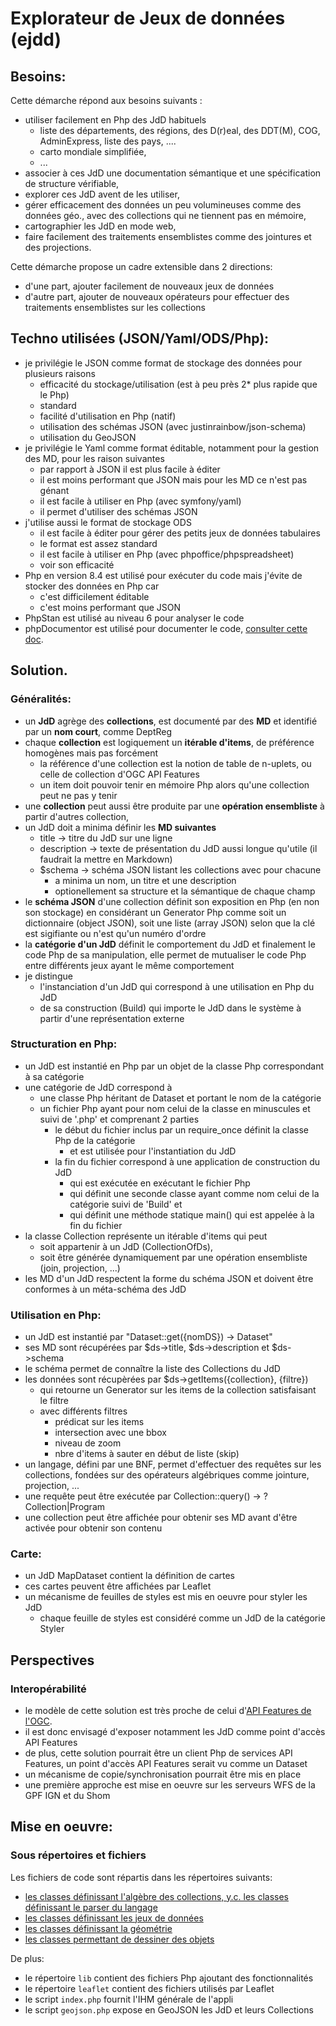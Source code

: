 # Explorateur de Jeux de données (ejdd)

## Besoins:
Cette démarche répond aux besoins suivants :
  - utiliser facilement en Php des JdD habituels
     - liste des départements, des régions, des D(r)eal, des DDT(M), COG, AdminExpress, liste des pays, ....
     - carto mondiale simplifiée,
     - ...
   - associer à ces JdD une documentation sémantique et une spécification de structure vérifiable,
   - explorer ces JdD avent de les utiliser,
   - gérer efficacement des données un peu volumineuses comme des données géo., avec des collections qui ne tiennent pas en mémoire,
   - cartographier les JdD en mode web,
   - faire facilement des traitements ensemblistes comme des jointures et des projections.

Cette démarche propose un cadre extensible dans 2 directions:
  - d'une part, ajouter facilement de nouveaux jeux de données
  - d'autre part, ajouter de nouveaux opérateurs pour effectuer des traitements ensemblistes sur les collections

## Techno utilisées (JSON/Yaml/ODS/Php):
  - je privilégie le JSON comme format de stockage des données pour plusieurs raisons
    - efficacité du stockage/utilisation (est à peu près 2* plus rapide que le Php)
    - standard
    - facilité d'utilisation en Php (natif)
    - utilisation des schémas JSON (avec justinrainbow/json-schema)
    - utilisation du GeoJSON
  - je privilégie le Yaml comme format éditable, notamment pour la gestion des MD, pour les raison suivantes
    - par rapport à JSON il est plus facile à éditer
    - il est moins performant que JSON mais pour les MD ce n'est pas génant
    - il est facile à utiliser en Php (avec symfony/yaml)
    - il permet d'utiliser des schémas JSON
  - j'utilise aussi le format de stockage ODS
    - il est facile à éditer pour gérer des petits jeux de données tabulaires
    - le format est assez standard
    - il est facile à utiliser en Php (avec phpoffice/phpspreadsheet)
    - voir son efficacité
  - Php en version 8.4 est utilisé pour exécuter du code mais j'évite de stocker des données en Php car
    - c'est difficilement éditable
    - c'est moins performant que JSON
  - PhpStan est utilisé au niveau 6 pour analyser le code
  - phpDocumentor est utilisé pour documenter le code, [consulter cette doc](https://benoitdavidfr.github.io/ejdd/).

## Solution.
### Généralités:
 - un **JdD** agrège des **collections**, est documenté par des **MD** et identifié par un **nom court**, comme DeptReg
 - chaque **collection** est logiquement un **itérable d'items**, de préférence homogènes mais pas forcément
   - la référence d'une collection est la notion de table de n-uplets, ou celle de collection d'OGC API Features
   - un item doit pouvoir tenir en mémoire Php alors qu'une collection peut ne pas y tenir
 - une **collection** peut aussi être produite par une **opération ensembliste** à partir d'autres collection,
 - un JdD doit a minima définir les **MD suivantes**
   - title -> titre du JdD sur une ligne
   - description -> texte de présentation du JdD aussi longue qu'utile (il faudrait la mettre en Markdown)
   - $schema -> schéma JSON listant les collections avec pour chacune
     - a minima un nom, un titre et une description
     - optionellement sa structure et la sémantique de chaque champ
 - le **schéma JSON** d'une collection définit son exposition en Php (en non son stockage)
   en considérant un Generator Php comme soit un dictionnaire (object JSON), soit une liste (array JSON) selon que la clé
   est sigifiante ou n'est qu'un numéro d'ordre
 - la **catégorie d'un JdD** définit le comportement du JdD et finalement le code Php de sa manipulation,
   elle permet de mutualiser le code Php entre différents jeux ayant le même comportement 
 - je distingue
   - l'instanciation d'un JdD qui correspond à une utilisation en Php du JdD
   - de sa construction (Build) qui importe le JdD dans le système à partir d'une représentation externe

### Structuration en Php:
 - un JdD est instantié en Php par un objet de la classe Php correspondant à sa catégorie
 - une catégorie de JdD correspond à
   - une classe Php héritant de Dataset et portant le nom de la catégorie
   - un fichier Php ayant pour nom celui de la classe en minuscules et suivi de '.php' et comprenant 2 parties
     - le début du fichier inclus par un require_once définit la classe Php de la catégorie
       - et est utilisée pour l'instantiation du JdD
     - la fin du fichier correspond à une application de construction du JdD
       - qui est exécutée en exécutant le fichier Php
       - qui définit une seconde classe ayant comme nom celui de la catégorie suivi de 'Build' et
       - qui définit une méthode statique main() qui est appelée à la fin du fichier
 - la classe Collection représente un itérable d'items qui peut
     - soit appartenir à un JdD (CollectionOfDs),
     - soit être générée dynamiquement par une opération ensembliste (join, projection, ...)
 - les MD d'un JdD respectent la forme du schéma JSON et doivent être conformes à un méta-schéma des JdD

### Utilisation en Php:
 - un JdD est instantié par "Dataset::get({nomDS}) -> Dataset"
 - ses MD sont récupérées par $ds->title, $ds->description et $ds->schema
 - le schéma permet de connaître la liste des Collections du JdD
 - les données sont récupèrées par $ds->getItems({collection}, {filtre})
   - qui retourne un Generator sur les items de la collection satisfaisant le filtre
   - avec différents filtres
     - prédicat sur les items
     - intersection avec une bbox
     - niveau de zoom
     - nbre d'items à sauter en début de liste (skip)
 - un langage, défini par une BNF, permet d'effectuer des requêtes sur les collections, fondées sur des opérateurs
   algébriques comme jointure, projection, ...
 - une requête peut être exécutée par Collection::query() -> ?Collection|Program
 - une collection peut être affichée pour obtenir ses MD avant d'être activée pour obtenir son contenu

### Carte:
 - un JdD MapDataset contient la définition de cartes
 - ces cartes peuvent être affichées par Leaflet
 - un mécanisme de feuilles de styles est mis en oeuvre pour styler les JdD
   - chaque feuille de styles est considéré comme un JdD de la catégorie Styler

## Perspectives
### Interopérabilité 
 - le modèle de cette solution est très proche
   de celui d'[API Features de l'OGC](https://github.com/opengeospatial/ogcapi-features).
 - il est donc envisagé d'exposer notamment les JdD comme point d'accès API Features
 - de plus, cette solution pourrait être un client Php de services API Features, un point d'accès API Features serait vu
   comme un Dataset
 - un mécanisme de copie/synchronisation pourrait être mis en place
 - une première approche est mise en oeuvre sur les serveurs WFS de la GPF IGN et du Shom

## Mise en oeuvre:
### Sous répertoires et fichiers
Les fichiers de code sont répartis dans les répertoires suivants:

 - [les classes définissant l'algèbre des collections, y.c. les classes définissant le parser du langage](algebra)
 - [les classes définissant les jeux de données](datasets)
 - [les classes définissant la géométrie](geom)
 - [les classes permettant de dessiner des objets](drawing)

De plus:
 - le répertoire `lib` contient des fichiers Php ajoutant des fonctionnalités
 - le répertoire `leaflet` contient des fichiers utilisés par Leaflet
 - le script `index.php` fournit l'IHM générale de l'appli
 - le script `geojson.php` expose en GeoJSON les JdD et leurs Collections
